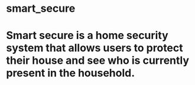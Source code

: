 # smart_secure

# Smart secure is a home security system that allows users to protect their house and see who is currently present in the household. 
